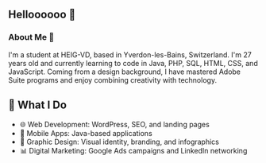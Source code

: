 ## Helloooooo 👋

### About Me 🚀
I'm a student at HEIG-VD, based in Yverdon-les-Bains, Switzerland. I'm 27 years old and currently learning to code in Java, PHP, SQL, HTML, CSS, and JavaScript. Coming from a design background, I have mastered Adobe Suite programs and enjoy combining creativity with technology. 

## 💼 What I Do

- 🌐 Web Development: WordPress, SEO, and landing pages
- 📱 Mobile Apps: Java-based applications
- 🎨 Graphic Design: Visual identity, branding, and infographics
- 📊 Digital Marketing: Google Ads campaigns and LinkedIn networking


